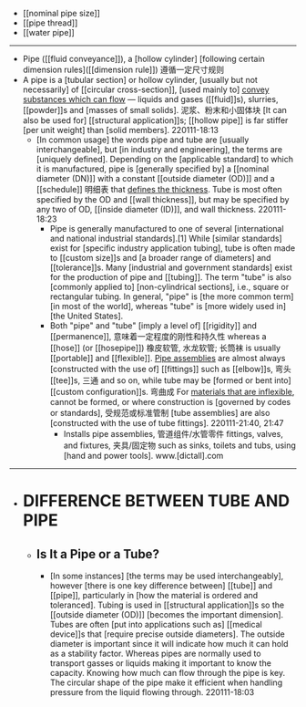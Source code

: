 - [[nominal pipe size]]
- [[pipe thread]]
- [[water pipe]]
- ---
- Pipe ([[fluid conveyance]]), a [hollow cylinder] [following certain dimension rules]([[dimension rule]]) 遵循一定尺寸规则
- A pipe is a [tubular section] or hollow cylinder, [usually but not necessarily] of [[circular cross-section]], [used mainly to] [convey substances which can flow]([[flow]]) — liquids and gases ([[fluid]]s), slurries, [[powder]]s and [masses of small solids]. 泥浆、粉末和小固体块 [It can also be used for] [[structural application]]s; [[hollow pipe]] is far stiffer [per unit weight] than [solid members].
220111-18:13
    - [In common usage] the words pipe and tube are [usually interchangeable], but [in industry and engineering], the terms are [uniquely defined]. Depending on the [applicable standard] to which it is manufactured, pipe is [generally specified by] a [[nominal diameter (DN)]] with a constant [[outside diameter (OD)]] and a [[schedule]] 明细表 that [defines the thickness]([[thickness]]). Tube is most often specified by the OD and [[wall thickness]], but may be specified by any two of OD, [[inside diameter (ID)]], and wall thickness. 
220111-18:23
        - Pipe is generally manufactured to one of several [international and national industrial standards].[1] While [similar standards] exist for [specific industry application tubing], tube is often made to [[custom size]]s and [a broader range of diameters] and [[tolerance]]s. Many [industrial and government standards] exist for the production of pipe and [[tubing]]. The term "tube" is also [commonly applied to] [non-cylindrical sections], i.e., square or rectangular tubing. In general, "pipe" is [the more common term] [in most of the world], whereas "tube" is [more widely used in] [the United States].
        - Both "pipe" and "tube" [imply a level of] [[rigidity]] and [[permanence]], 意味着一定程度的刚性和持久性 whereas a [[hose]] (or [[hosepipe]]) 橡皮软管, 水龙软管; 长筒袜 is usually [[portable]] and [[flexible]]. [Pipe assemblies]([[assembly]]) are almost always [constructed with the use of] [[fittings]] such as [[elbow]]s, 弯头 [[tee]]s, 三通 and so on, while tube may be [formed or bent into] [[custom configuration]]s. 弯曲成 For [materials that are inflexible](((6no64KUA8))), cannot be formed, or where construction is [governed by codes or standards], 受规范或标准管制 [tube assemblies] are also [constructed with the use of tube fittings].
220111-21:40, 21:47
            - Installs pipe assemblies, 管道组件/水管零件 fittings, valves, and fixtures, 夹具/固定物 such as sinks, toilets and tubs, using [hand and power tools]. www.[dictall].com
- ---
- # DIFFERENCE BETWEEN TUBE AND PIPE
    - ## Is It a Pipe or a Tube?
        - [In some instances] [the terms may be used interchangeably], however [there is one key difference between] [[tube]] and [[pipe]], particularly in [how the material is ordered and toleranced]. Tubing is used in [[structural application]]s so the [[outside diameter (OD)]] [becomes the important dimension]. Tubes are often [put into applications such as] [[medical device]]s that [require precise outside diameters]. The outside diameter is important since it will indicate how much it can hold as a stability factor. Whereas pipes are normally used to transport gasses or liquids making it important to know the capacity. Knowing how much can flow through the pipe is key. The circular shape of the pipe make it efficient when handling pressure from the liquid flowing through.
220111-18:03

